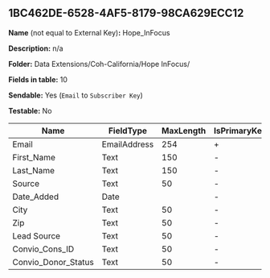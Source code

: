 ## 1BC462DE-6528-4AF5-8179-98CA629ECC12

**Name** (not equal to External Key)**:** Hope_InFocus

**Description:** n/a

**Folder:** Data Extensions/Coh-California/Hope InFocus/

**Fields in table:** 10

**Sendable:** Yes (`Email` to `Subscriber Key`)

**Testable:** No

| Name | FieldType | MaxLength | IsPrimaryKey | IsNullable | DefaultValue |
| --- | --- | --- | --- | --- | --- |
| Email | EmailAddress | 254 | + | - |  |
| First_Name | Text | 150 | - | + |  |
| Last_Name | Text | 150 | - | + |  |
| Source | Text | 50 | - | + |  |
| Date_Added | Date |  | - | + | GetDate() |
| City | Text | 50 | - | + |  |
| Zip | Text | 50 | - | + |  |
| Lead Source | Text | 50 | - | + |  |
| Convio_Cons_ID | Text | 50 | - | + |  |
| Convio_Donor_Status | Text | 50 | - | + |  |
